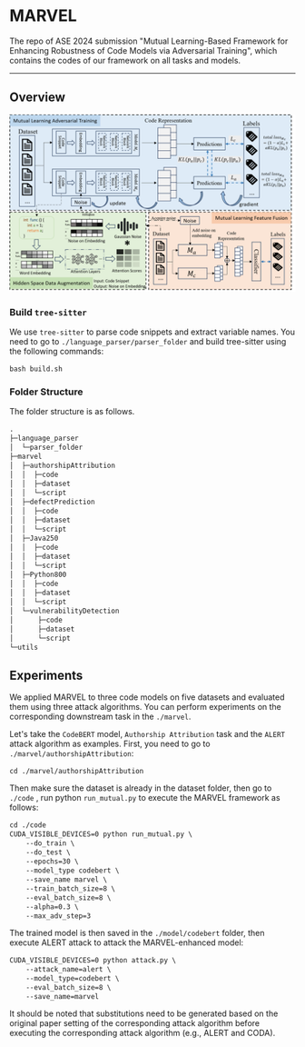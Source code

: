 # MARVEL

The repo of ASE 2024 submission "Mutual Learning-Based Framework for Enhancing Robustness of Code Models via Adversarial Training", which contains the codes of our framework on all tasks and models.

---

## Overview

<img src="./marvel.png" alt="drawing" width="1000">

### Build `tree-sitter`

We use `tree-sitter` to parse code snippets and extract variable names. You need to go to `./language_parser/parser_folder` and build tree-sitter using the following commands:

```shell
bash build.sh
```

### Folder Structure

The folder structure is as follows.

```
.
├─language_parser
│  └─parser_folder
├─marvel
│  ├─authorshipAttribution
│  │  ├─code
│  │  ├─dataset
│  │  └─script
│  ├─defectPrediction
│  │  ├─code
│  │  ├─dataset
│  │  └─script
│  ├─Java250
│  │  ├─code
│  │  ├─dataset
│  │  └─script
│  ├─Python800
│  │  ├─code
│  │  ├─dataset
│  │  └─script
│  └─vulnerabilityDetection
│      ├─code
│      ├─dataset
│      └─script
└─utils
```

## Experiments

We applied MARVEL to three code models on five datasets and evaluated them using three attack algorithms. You can perform experiments on the corresponding downstream task in the `./marvel`.

Let's take the `CodeBERT` model, `Authorship Attribution` task and the `ALERT` attack algorithm as examples. First, you need to go to `./marvel/authorshipAttribution`:

```
cd ./marvel/authorshipAttribution
```

Then make sure the dataset is already in the dataset folder, then go to `./code` , run python  `run_mutual.py` to execute the MARVEL framework as follows:

```shell
cd ./code
CUDA_VISIBLE_DEVICES=0 python run_mutual.py \
    --do_train \
    --do_test \
    --epochs=30 \
    --model_type codebert \
    --save_name marvel \
    --train_batch_size=8 \
    --eval_batch_size=8 \
    --alpha=0.3 \
    --max_adv_step=3
```

The trained model is then saved in the `./model/codebert` folder, then execute ALERT attack to attack the MARVEL-enhanced model:

```shell
CUDA_VISIBLE_DEVICES=0 python attack.py \
    --attack_name=alert \
    --model_type=codebert \
    --eval_batch_size=8 \
    --save_name=marvel
```

It should be noted that substitutions need to be generated based on the original paper setting of the corresponding attack algorithm before executing the corresponding attack algorithm (e.g., ALERT and CODA).


